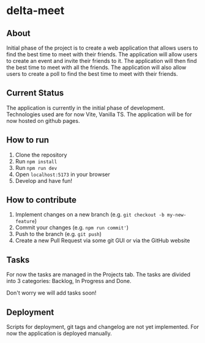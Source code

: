 # delta-meet

## About

Initial phase of the project is to create a web application that allows users to find the best time to meet with their friends. The application will allow users to create an event and invite their friends to it. The application will then find the best time to meet with all the friends. The application will also allow users to create a poll to find the best time to meet with their friends.

## Current Status

The application is currently in the initial phase of development. Technologies used are for now Vite, Vanilla TS. The application will be for now hosted on github pages.

## How to run

1. Clone the repository
2. Run `npm install`
3. Run `npm run dev`
4. Open `localhost:5173` in your browser
5. Develop and have fun!

## How to contribute

1. Implement changes on a new branch (e.g. `git checkout -b my-new-feature`)
2. Commit your changes (e.g. `npm run commit'`)
3. Push to the branch (e.g. `git push`)
4. Create a new Pull Request via some git GUI or via the GitHub website

## Tasks

For now the tasks are managed in the Projects tab. The tasks are divided into 3 categories: Backlog, In Progress and Done.

Don't worry we will add tasks soon!

## Deployment

Scripts for deployment, git tags and changelog are not yet implemented. For now the application is deployed manually.
